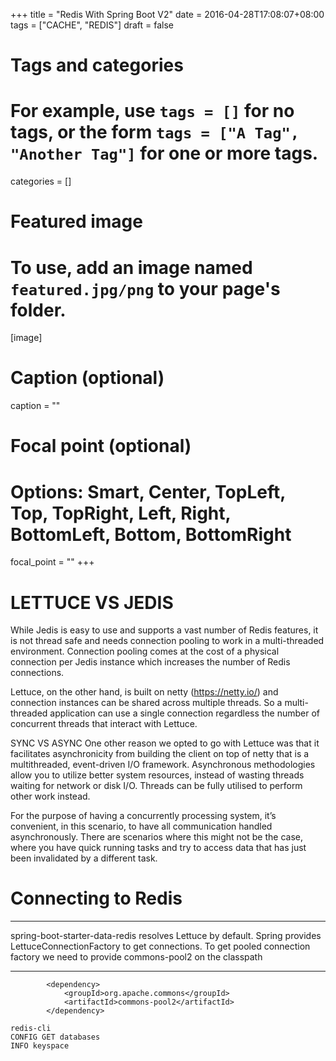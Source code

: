 +++
title = "Redis With Spring Boot V2"
date = 2016-04-28T17:08:07+08:00
tags = ["CACHE", "REDIS"]
draft = false

# Tags and categories
# For example, use `tags = []` for no tags, or the form `tags = ["A Tag", "Another Tag"]` for one or more tags.

categories = []

# Featured image
# To use, add an image named `featured.jpg/png` to your page's folder. 
[image]
  # Caption (optional)
  caption = ""

  # Focal point (optional)
  # Options: Smart, Center, TopLeft, Top, TopRight, Left, Right, BottomLeft, Bottom, BottomRight
  focal_point = ""
+++




# LETTUCE VS JEDIS
While Jedis is easy to use and supports a vast number of Redis features, it is not thread safe and needs connection pooling to work in a multi-threaded environment. Connection pooling comes at the cost of a physical connection per Jedis instance which increases the number of Redis connections.

Lettuce, on the other hand, is built on netty (https://netty.io/) and connection instances can be shared across multiple threads. So a multi-threaded application can use a single connection regardless the number of concurrent threads that interact with Lettuce.

SYNC VS ASYNC
One other reason we opted to go with Lettuce was that it facilitates asynchronicity from building the client on top of netty that is a multithreaded, event-driven I/O framework. Asynchronous methodologies allow you to utilize better system resources, instead of wasting threads waiting for network or disk I/O. Threads can be fully utilised to perform other work instead.

For the purpose of having a concurrently processing system, it’s convenient, in this scenario, to have all communication handled asynchronously. There are scenarios where this might not be the case, where you have quick running tasks and try to access data that has just been invalidated by a different task.



# Connecting to Redis

***
  spring-boot-starter-data-redis resolves Lettuce by default. Spring provides LettuceConnectionFactory to get connections. To get pooled connection factory we need to provide commons-pool2 on the classpath
***

```
        <dependency>
            <groupId>org.apache.commons</groupId>
            <artifactId>commons-pool2</artifactId>
        </dependency>
```



```
redis-cli
CONFIG GET databases
INFO keyspace
```